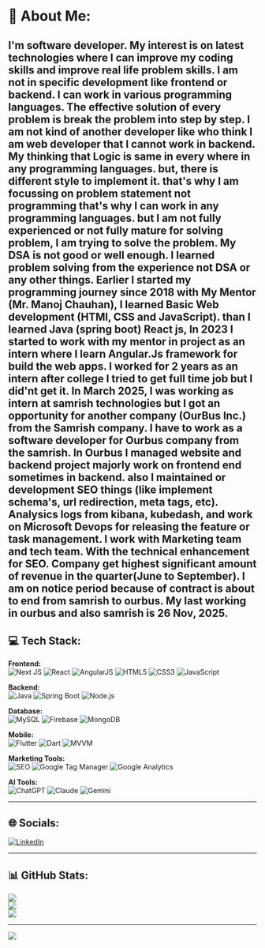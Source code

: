 # 💫 About Me:
I'm software developer. My interest is on latest technologies where I can improve my coding skills and improve real life problem skills. I am not in specific development like frontend or backend. I can work in various programming languages. The effective solution of every problem is break the problem into step by step. I am not kind of another developer like who think I am web developer that I cannot work in backend. My thinking that Logic is same in every where in any programming languages. but, there is different style to implement it. that's why I am focussing on problem statement not programming that's why I can work in any programming languages. but I am not fully experienced or not fully mature for solving problem, I am trying to solve the problem. My DSA is not good or well enough. I learned problem solving from the experience not DSA or any other things. Earlier I started my programming journey since 2018 with My Mentor (Mr. Manoj Chauhan), I learned Basic Web development (HTMl, CSS and JavaScript). than I learned Java (spring boot) React js, In 2023 I started to work with my mentor in project as an intern where I learn Angular.Js framework for build the web apps. I worked for 2 years as an intern after college I tried to get full time job but I did'nt get it. In March 2025, I was working as intern at samrish technologies but I got an opportunity for another company (OurBus Inc.) from the Samrish company. I have to work as a software developer for Ourbus company from the samrish. In Ourbus I managed website and backend project majorly work on frontend end sometimes in backend. also I maintained or development SEO things (like implement schema's, url redirection, meta tags, etc). Analysics logs from kibana, kubedash, and work on Microsoft Devops for releasing the feature or task management. I work with Marketing team and tech team. With the technical enhancement for SEO. Company get highest significant amount of revenue in the quarter(June to September). I am on notice period because of contract is about to end from samrish to ourbus. My last working in ourbus and also samrish is 26 Nov, 2025.
---

## 💻 Tech Stack:

**Frontend:**  
![Next JS](https://img.shields.io/badge/Next.js-000000?style=for-the-badge&logo=nextdotjs&logoColor=white)
![React](https://img.shields.io/badge/React-20232A?style=for-the-badge&logo=react&logoColor=61DAFB)
![AngularJS](https://img.shields.io/badge/Angular.js-E23237?style=for-the-badge&logo=angularjs&logoColor=white)
![HTML5](https://img.shields.io/badge/HTML5-E34F26?style=for-the-badge&logo=html5&logoColor=white)
![CSS3](https://img.shields.io/badge/CSS3-1572B6?style=for-the-badge&logo=css3&logoColor=white)
![JavaScript](https://img.shields.io/badge/JavaScript-F7DF1E?style=for-the-badge&logo=javascript&logoColor=black)

**Backend:**  
![Java](https://img.shields.io/badge/Java-ED8B00?style=for-the-badge&logo=openjdk&logoColor=white)
![Spring Boot](https://img.shields.io/badge/Spring%20Boot-6DB33F?style=for-the-badge&logo=springboot&logoColor=white)
![Node.js](https://img.shields.io/badge/Node.js-43853D?style=for-the-badge&logo=node.js&logoColor=white)

**Database:**  
![MySQL](https://img.shields.io/badge/MySQL-4479A1?style=for-the-badge&logo=mysql&logoColor=white)
![Firebase](https://img.shields.io/badge/Firebase-FFCA28?style=for-the-badge&logo=firebase&logoColor=black)
![MongoDB](https://img.shields.io/badge/MongoDB-4EA94B?style=for-the-badge&logo=mongodb&logoColor=white)

**Mobile:**  
![Flutter](https://img.shields.io/badge/Flutter-02569B?style=for-the-badge&logo=flutter&logoColor=white)
![Dart](https://img.shields.io/badge/Dart-0175C2?style=for-the-badge&logo=dart&logoColor=white)
![MVVM](https://img.shields.io/badge/MVVM-009688?style=for-the-badge&logo=architecture&logoColor=white)

**Marketing Tools:**  
![SEO](https://img.shields.io/badge/SEO-4285F4?style=for-the-badge&logo=google&logoColor=white)
![Google Tag Manager](https://img.shields.io/badge/Google%20Tag%20Manager-246FDB?style=for-the-badge&logo=google-tag-manager&logoColor=white)
![Google Analytics](https://img.shields.io/badge/Google%20Analytics-E37400?style=for-the-badge&logo=google-analytics&logoColor=white)

**AI Tools:**  
![ChatGPT](https://img.shields.io/badge/ChatGPT-74aa9c?style=for-the-badge&logo=openai&logoColor=white)
![Claude](https://img.shields.io/badge/Claude-111111?style=for-the-badge&logo=anthropic&logoColor=white)
![Gemini](https://img.shields.io/badge/Gemini-4285F4?style=for-the-badge&logo=google&logoColor=white)

---

## 🌐 Socials:
[![LinkedIn](https://img.shields.io/badge/LinkedIn-%230077B5.svg?style=for-the-badge&logo=linkedin&logoColor=white)](https://linkedin.com/in/ankitverma2002)

---

## 📊 GitHub Stats:
![](https://github-readme-stats.vercel.app/api?username=ankitverma-95&theme=dark&hide_border=false&include_all_commits=false&count_private=false)<br/>
![](https://github-readme-streak-stats.herokuapp.com/?user=ankitverma-95&theme=dark&hide_border=false)<br/>
![](https://github-readme-stats.vercel.app/api/top-langs/?username=ankitverma-95&theme=dark&hide_border=false&include_all_commits=false&count_private=false&layout=compact)

---

[![](https://visitcount.itsvg.in/api?id=ankitverma-95&icon=0&color=0)](https://visitcount.itsvg.in)

<!-- Proudly created with GPRM ( https://gprm.itsvg.in ) -->
